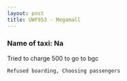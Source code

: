 ```yaml
---
layout: post
title: UWF953 - Megamall
---
```


### Name of taxi: Na

Tried to charge 500 to go to bgc

```Refused boarding, Choosing passengers```
